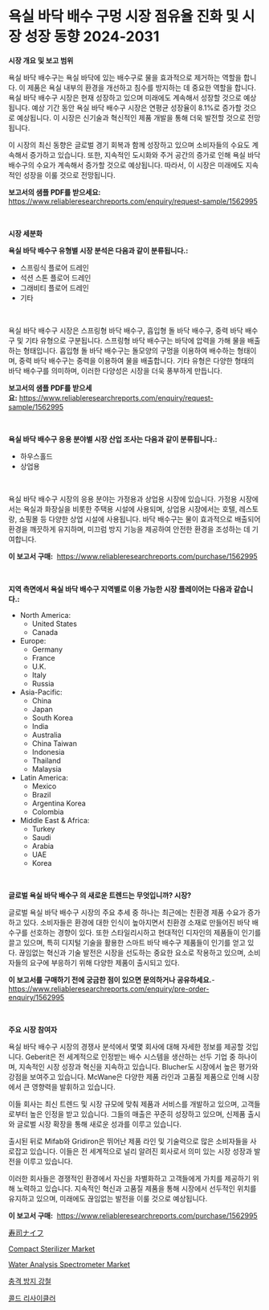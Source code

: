 <p><h1>욕실 바닥 배수 구멍 시장 점유율 진화 및 시장 성장 동향 2024-2031</h1></p><p><strong>시장 개요 및 보고 범위</strong></p>
<p><p>욕실 바닥 배수구는 욕실 바닥에 있는 배수구로 물을 효과적으로 제거하는 역할을 합니다. 이 제품은 욕실 내부의 환경을 개선하고 침수를 방지하는 데 중요한 역할을 합니다. 욕실 바닥 배수구 시장은 현재 성장하고 있으며 미래에도 계속해서 성장할 것으로 예상됩니다. 예상 기간 동안 욕실 바닥 배수구 시장은 연평균 성장율이 8.1%로 증가할 것으로 예상됩니다. 이 시장은 신기술과 혁신적인 제품 개발을 통해 더욱 발전할 것으로 전망됩니다.</p><p>이 시장의 최신 동향은 글로벌 경기 회복과 함께 성장하고 있으며 소비자들의 수요도 계속해서 증가하고 있습니다. 또한, 지속적인 도시화와 주거 공간의 증가로 인해 욕실 바닥 배수구의 수요가 계속해서 증가할 것으로 예상됩니다. 따라서, 이 시장은 미래에도 지속적인 성장을 이룰 것으로 전망됩니다.</p></p>
<p><strong>보고서의 샘플 PDF를 받으세요:</strong> <a href="https://www.reliableresearchreports.com/enquiry/request-sample/1562995">https://www.reliableresearchreports.com/enquiry/request-sample/1562995</a></p>
<p>&nbsp;</p>
<p><strong>시장 세분화</strong></p>
<p><strong>욕실 바닥 배수구 유형별 시장 분석은 다음과 같이 분류됩니다.:</strong></p>
<p><ul><li>스프링식 플로어 드레인</li><li>석션 스톤 플로어 드레인</li><li>그래비티 플로어 드레인</li><li>기타</li></ul></p>
<p>&nbsp;</p>
<p><p>욕실 바닥 배수구 시장은 스프링형 바닥 배수구, 흡입형 돌 바닥 배수구, 중력 바닥 배수구 및 기타 유형으로 구분됩니다. 스프링형 바닥 배수구는 바닥에 압력을 가해 물을 배출하는 형태입니다. 흡입형 돌 바닥 배수구는 돌모양의 구멍을 이용하여 배수하는 형태이며, 중력 바닥 배수구는 중력을 이용하여 물을 배출합니다. 기타 유형은 다양한 형태의 바닥 배수구를 의미하며, 이러한 다양성은 시장을 더욱 풍부하게 만듭니다.</p></p>
<p><strong>보고서의 샘플 PDF를 받으세요:</strong>&nbsp;<a href="https://www.reliableresearchreports.com/enquiry/request-sample/1562995">https://www.reliableresearchreports.com/enquiry/request-sample/1562995</a></p>
<p>&nbsp;</p>
<p><strong> 욕실 바닥 배수구 응용 분야별 시장 산업 조사는 다음과 같이 분류됩니다.:</strong></p>
<p><ul><li>하우스홀드</li><li>상업용</li></ul></p>
<p>&nbsp;</p>
<p><p>욕실 바닥 배수구 시장의 응용 분야는 가정용과 상업용 시장에 있습니다. 가정용 시장에서는 욕실과 화장실을 비롯한 주택용 시설에 사용되며, 상업용 시장에서는 호텔, 레스토랑, 쇼핑몰 등 다양한 상업 시설에 사용됩니다. 바닥 배수구는 물이 효과적으로 배출되어 환경을 깨끗하게 유지하며, 미끄럼 방지 기능을 제공하여 안전한 환경을 조성하는 데 기여합니다.</p></p>
<p><strong>이 보고서 구매:</strong>&nbsp; <a href="https://www.reliableresearchreports.com/purchase/1562995">https://www.reliableresearchreports.com/purchase/1562995</a></p>
<p>&nbsp;</p>
<p><strong>지역 측면에서 욕실 바닥 배수구 지역별로 이용 가능한 시장 플레이어는 다음과 같습니다.:</strong></p>
<p><ul>
    <li>
        North America:
        <ul>
            <li>United States</li>
            <li>Canada</li>
        </ul>
    </li>
    <li>
        Europe:
        <ul>
            <li>Germany</li>
            <li>France</li>
            <li>U.K.</li>
            <li>Italy</li>
            <li>Russia</li>
        </ul>
    </li>
    <li>
        Asia-Pacific:
        <ul>
            <li>China</li>
            <li>Japan</li>
            <li>South Korea</li>
            <li>India</li>
            <li>Australia</li>
            <li>China Taiwan</li>
            <li>Indonesia</li>
            <li>Thailand</li>
            <li>Malaysia</li>
        </ul>
    </li>
    <li>
        Latin America:
        <ul>
            <li>Mexico</li>
            <li>Brazil</li>
            <li>Argentina Korea</li>
            <li>Colombia</li>
        </ul>
    </li>
    <li>
        Middle East & Africa:
        <ul>
            <li>Turkey</li>
            <li>Saudi</li>
            <li>Arabia</li>
            <li>UAE</li>
            <li>Korea</li>
        </ul>
    </li>
    </ul></p>
<p>&nbsp;</p>
<p><strong>글로벌 욕실 바닥 배수구 의 새로운 트렌드는 무엇입니까? 시장?</strong></p>
<p><p>글로벌 욕실 바닥 배수구 시장의 주요 추세 중 하나는 최근에는 친환경 제품 수요가 증가하고 있다. 소비자들은 환경에 대한 인식이 높아지면서 친환경 소재로 만들어진 바닥 배수구를 선호하는 경향이 있다. 또한 스타일리시하고 현대적인 디자인의 제품들이 인기를 끌고 있으며, 특히 디지털 기술을 활용한 스마트 바닥 배수구 제품들이 인기를 얻고 있다. 끊임없는 혁신과 기술 발전은 시장을 선도하는 중요한 요소로 작용하고 있으며, 소비자들의 요구에 부응하기 위해 다양한 제품이 출시되고 있다.</p></p>
<p><strong>이 보고서를 구매하기 전에 궁금한 점이 있으면 문의하거나 공유하세요.</strong>- <a href="https://www.reliableresearchreports.com/enquiry/pre-order-enquiry/1562995">https://www.reliableresearchreports.com/enquiry/pre-order-enquiry/1562995</a></p>
<p>&nbsp;</p>
<p><strong>주요 시장 참여자</strong></p>
<p><p>욕실 바닥 배수구 시장의 경쟁사 분석에서 몇몇 회사에 대해 자세한 정보를 제공할 것입니다. Geberit은 전 세계적으로 인정받는 배수 시스템을 생산하는 선두 기업 중 하나이며, 지속적인 시장 성장과 혁신을 지속하고 있습니다. Blucher도 시장에서 높은 평가와 강점을 보여주고 있습니다. McWane은 다양한 제품 라인과 고품질 제품으로 인해 시장에서 큰 영향력을 발휘하고 있습니다.</p><p>이들 회사는 최신 트렌드 및 시장 규모에 맞춰 제품과 서비스를 개발하고 있으며, 고객들로부터 높은 인정을 받고 있습니다. 그들의 매출은 꾸준히 성장하고 있으며, 신제품 출시와 글로벌 시장 확장을 통해 새로운 성과를 이루고 있습니다.</p><p>출시된 뒤로 Mifab와 Gridiron은 뛰어난 제품 라인 및 기술력으로 많은 소비자들을 사로잡고 있습니다. 이들은 전 세계적으로 널리 알려진 회사로서 의미 있는 시장 성장과 발전을 이루고 있습니다.</p><p>이러한 회사들은 경쟁적인 환경에서 자신을 차별화하고 고객들에게 가치를 제공하기 위해 노력하고 있습니다. 지속적인 혁신과 고품질 제품을 통해 시장에서 선두적인 위치를 유지하고 있으며, 미래에도 끊임없는 발전을 이룰 것으로 예상됩니다.</p></p>
<p><strong>이 보고서 구매:</strong>&nbsp;&nbsp;<a href="https://www.reliableresearchreports.com/purchase/1562995">https://www.reliableresearchreports.com/purchase/1562995</a></p>
<p><p><a href="https://github.com/lrlmopnhwd79300/Market-Research-Report-List-1/blob/main/68803175466.md">寿司ナイフ</a></p><p><a href="https://issuu.com/reportprime-2/docs/compact-sterilizer-market-size-2030.pptx">Compact Sterilizer Market</a></p><p><a href="https://issuu.com/reportprime-2/docs/water-analysis-spectrometer-market-size-2030.pptx">Water Analysis Spectrometer Market</a></p><p><a href="https://github.com/vsckjg50460/Market-Research-Report-List-1/blob/main/94968815088.md">충격 방지 강철</a></p><p><a href="https://github.com/GabrielBlanda5656/Market-Research-Report-List-1/blob/main/69150655089.md">콜드 리사이클러</a></p></p>
